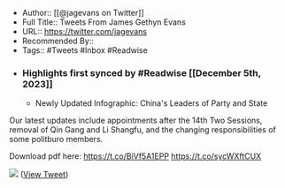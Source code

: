 - Author:: [[@jagevans on Twitter]]
- Full Title:: Tweets From James Gethyn Evans
- URL:: https://twitter.com/jagevans
- Recommended By::
- Tags:: #Tweets #Inbox #Readwise
- ### Highlights first synced by #Readwise [[December 5th, 2023]]
    - Newly Updated Infographic: China's Leaders of Party and State

Our latest updates include appointments after the 14th Two Sessions, removal of Qin Gang and Li Shangfu, and the changing responsibilities of some politburo members. 

Download pdf here:
https://t.co/BiVf5A1EPP https://t.co/sycWXftCUX

![](https://pbs.twimg.com/media/GAg1HifXsAAJ_ha.jpg) ([View Tweet](https://twitter.com/jagevans/status/1731694388311380442))
